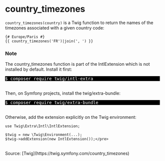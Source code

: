 # country_timezones

`country_timezones(country)` is a Twig function to return the names of the timezones associated with a given country code:

```twig
{# Europe/Paris #}
{{ country_timezones('FR')|join(', ') }}
```

### Note
The country_timezones function is part of the IntlExtension which is not installed by default. Install it first:
<br>
<pre style="background-color: black; color: white">$ composer require twig/intl-extra</pre>
<br>
Then, on Symfony projects, install the twig/extra-bundle:
<br>
<pre style="background-color: black; color: white">$ composer require twig/extra-bundle</pre>
<br>
Otherwise, add the extension explicitly on the Twig environment:
<br>

```twig
use Twig\Extra\Intl\IntlExtension;

$twig = new \Twig\Environment(...);
$twig->addExtension(new IntlExtension());</pre>
```

<br>
Source: [Twig](https://twig.symfony.com/country_timezones)